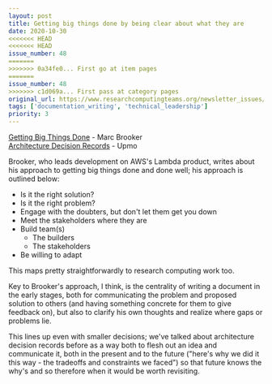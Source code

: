 ```yaml
---
layout: post
title: Getting big things done by being clear about what they are
date: 2020-10-30
<<<<<<< HEAD
<<<<<<< HEAD
issue_number: 48
=======
>>>>>>> 0a34fe0... First go at item pages
=======
issue_number: 48
>>>>>>> c1d069a... First pass at category pages
original_url: https://www.researchcomputingteams.org/newsletter_issues/0048
tags: ['documentation_writing', 'technical_leadership']
priority: 3
---
```


<!-- markdownlint-disable MD033 -->
<!-- markdownlint-disable MD041 -->
<!-- markdownlint-disable MD049 -->

[Getting Big Things Done](http://brooker.co.za/blog/2020/10/19/big-changes.html) - Marc Brooker <br/>
[Architecture Decision Records](https://upmo.com/dev/decisions/) - Upmo

Brooker, who leads development on AWS's Lambda product, writes about his approach to getting big things done and done well; his approach is outlined below:

- Is it the right solution?
- Is it the right problem?
- Engage with the doubters, but don't let them get you down
- Meet the stakeholders where they are
- Build team(s)
  - The builders
  - The stakeholders
- Be willing to adapt

This maps pretty straightforwardly to research computing work too.

Key to Brooker's approach, I think, is the centrality of writing a document in the early stages, both for communicating the problem and proposed solution to others (and having something concrete for them to give feedback on), but also to clarify his own thoughts and realize where gaps or problems lie.

This lines up even with smaller decisions; we've talked about architecture decision records before as a way both to flesh out an idea and communicate it, both in the present and to the future ("here's why we did it this way - the tradeoffs and constraints we faced") so that future knows the why's and so therefore when it would be worth revisiting.
